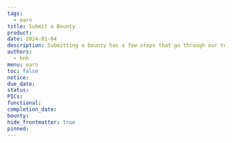 ```yaml
---
tags:
  - earn
title: Submit a Bounty
product: 
date: 2024-01-04
description: Submitting a bounty has a few steps that go through our team to validate and assign the bounty amount, who will be in charge of that bounty, and how many members will participate with us.
authors:
  - hnh
menu: earn
toc: false
notice: 
due_date: 
status: 
PICs: 
functional: 
completion_date: 
bounty: 
hide_frontmatter: true
pinned:
---
```

